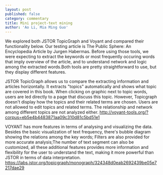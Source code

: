 ```yaml
---
layout: post
published: false
category: commentary
title: Mini project-text mining
author: 'Ao Li, Mia Ming Guo'
---
```


We explored both JSTOR TopicGraph and Voyant and compared their functionality below. Our testing article is The Public Sphere: An Encyclopedia Article by Jurgen Habermas. Before using those tools, we were expecting to extract the keywords or most frequently occuring words that imply overview of the article, and to understand network and logic among the extracted words.Both tools are pretty straightforward to use, but they display different features. 

JSTOR TopicGraph allows us to compare the extracting information and articles horizontally. It extracts "topics" automatically and shows what topic are covered in this book. When clicking on graphic next to topic words, users are led directly to a page that discuss this topic. However, Topicgraph doesn't display how the topics and their related terms are chosen. Users are not allowed to edit topics and related terms. The relationship and network among different topics are not analyzed either.
http://voyant-tools.org/?corpus=eb5e4b4483871aa09c310d81c5bd51e1

VOYANT has more features in terms of analysing and visualizing the data. Besides the basic visualization of text frequency, there's bubble diagram showing the relations among the key words; Filters are also provided for more accurate analysis;The number of text segment can also be customized, all these additional features provides more information and flexibility for the user to understand the text, making it more powerful than JSTOR in terms of data interpretation.
https://labs.jstor.org/topicgraph/monograph/324348d0eab2692439be05e7217dae29
